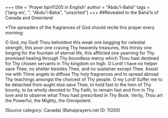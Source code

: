 +++
title = 'Prayer bpn11205 in English'
author = "Abdu'l-Bahá"
tags = ['lang-en', '', "Abdu'l-Bahá", "unsorted"]
+++
##Revealed to the Bahá’ís of Canada and Greenland


*The spreaders of the fragrances of God should recite this prayer every morning:



O God, my God!  Thou beholdest this weak one begging for celestial strength, this poor one craving Thy heavenly treasures, this thirsty one longing for the fountain of eternal life, this afflicted one yearning for Thy promised healing through Thy boundless mercy which Thou hast destined for Thy chosen servants in Thy kingdom on high.
O Lord!  I have no helper save Thee, no shelter besides Thee, and no sustainer except Thee.  Assist me with Thine angels to diffuse Thy holy fragrances and to spread abroad Thy teachings amongst the choicest of Thy people.
O my Lord!  Suffer me to be detached from aught else save Thee, to hold fast to the hem of Thy bounty, to be wholly devoted to Thy Faith, to remain fast and firm in Thy love and to observe what Thou hast prescribed in Thy Book.
Verily, Thou art the Powerful, the Mighty, the Omnipotent.

(Source category: Canada)
(Bahaiprayers.net ID: 11205)
